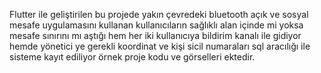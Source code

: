 Flutter ile geliştirilen bu projede yakın çevredeki bluetooth açık ve sosyal mesafe uygulamasını kullanan kullanıcıların sağlıklı alan içinde mi yoksa mesafe sınırını mı aştığı hem her iki kullanıcıya bildirim kanalı ile gidiyor hemde yönetici ye gerekli koordinat ve kişi sicil numaraları sql aracılığı ile sisteme kayıt ediliyor örnek proje kodu ve görselleri ektedir.